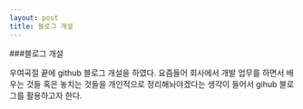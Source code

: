 ```yaml
---
layout: post
title: 블로그 개설
---
```


###블로그 개설

우여곡절 끝에 github 블로그 개설을 하였다.
요즘들어 회사에서 개발 업무를 하면서 배우는 것들 혹은 놓치는 것들을 개인적으로 정리해놔야겠다는 생각이 들어서 gihub 블로그를 활용하고자 한다.